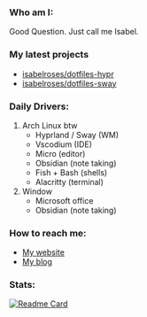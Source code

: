 ### Who am I:
Good Question. Just call me Isabel.

### My latest projects
- [isabelroses/dotfiles-hypr](https://github.com/isabelroses/dotfiles-hypr)
- [isabelroses/dotfiles-sway](https://github.com/isabelroses/dotfiles-sway)

### Daily Drivers:
1) Arch Linux btw
	- Hyprland / Sway (WM)
	- Vscodium (IDE)
	- Micro (editor)
	- Obsidian (note taking)
	- Fish + Bash (shells)
	- Alacritty (terminal)
2) Window
	- Microsoft office
	- Obsidian (note taking)

### How to reach me:
- [My website](https://isabelroses.live)
- [My blog](https://blog.isabelroses.live)

### Stats:
[![Readme Card](https://github-readme-stats.vercel.app/api?username=isabelroses&bg_color=1e1e2e&text_color=cdd6f4&icon_color=cba6f7&title_color=94e2d5&show_icons=true)](https://github.com/anuraghazra/github-readme-stats)
